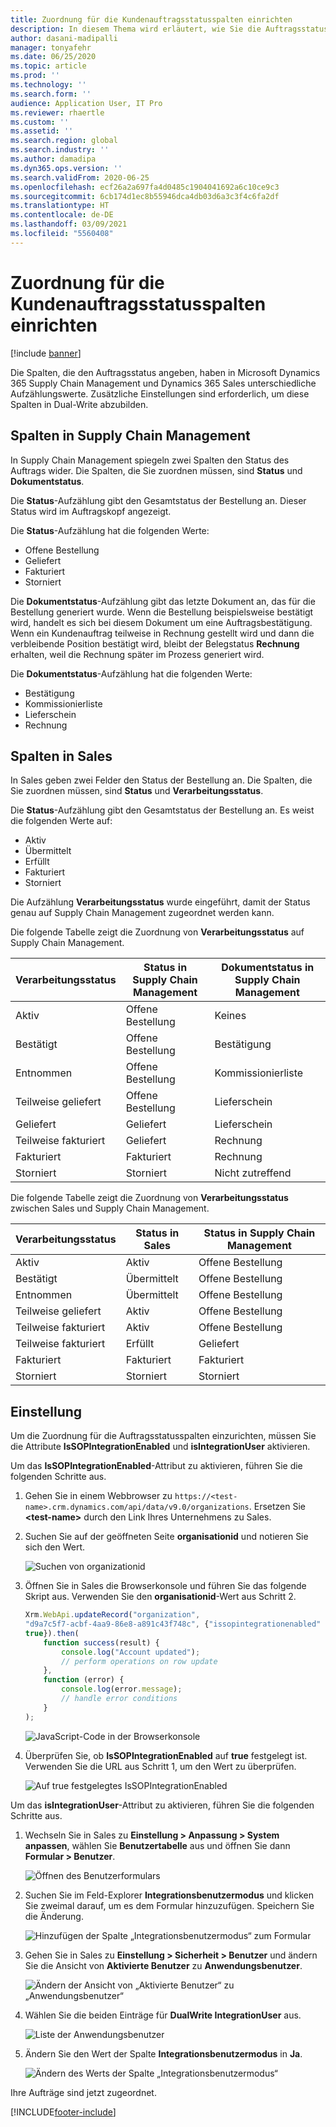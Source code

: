 ```yaml
---
title: Zuordnung für die Kundenauftragsstatusspalten einrichten
description: In diesem Thema wird erläutert, wie Sie die Auftragsstatusspalten für duales Schreiben einrichten.
author: dasani-madipalli
manager: tonyafehr
ms.date: 06/25/2020
ms.topic: article
ms.prod: ''
ms.technology: ''
ms.search.form: ''
audience: Application User, IT Pro
ms.reviewer: rhaertle
ms.custom: ''
ms.assetid: ''
ms.search.region: global
ms.search.industry: ''
ms.author: damadipa
ms.dyn365.ops.version: ''
ms.search.validFrom: 2020-06-25
ms.openlocfilehash: ecf26a2a697fa4d0485c1904041692a6c10ce9c3
ms.sourcegitcommit: 6cb174d1ec8b55946dca4db03d6a3c3f4c6fa2df
ms.translationtype: HT
ms.contentlocale: de-DE
ms.lasthandoff: 03/09/2021
ms.locfileid: "5560408"
---
```

# <a name="set-up-the-mapping-for-the-sales-order-status-columns"></a>Zuordnung für die Kundenauftragsstatusspalten einrichten

[!include [banner](../../includes/banner.md)]

Die Spalten, die den Auftragsstatus angeben, haben in Microsoft Dynamics 365 Supply Chain Management und Dynamics 365 Sales unterschiedliche Aufzählungswerte. Zusätzliche Einstellungen sind erforderlich, um diese Spalten in Dual-Write abzubilden.

## <a name="columns-in-supply-chain-management"></a>Spalten in Supply Chain Management

In Supply Chain Management spiegeln zwei Spalten den Status des Auftrags wider. Die Spalten, die Sie zuordnen müssen, sind **Status** und **Dokumentstatus**.

Die **Status**-Aufzählung gibt den Gesamtstatus der Bestellung an. Dieser Status wird im Auftragskopf angezeigt.

Die **Status**-Aufzählung hat die folgenden Werte:

- Offene Bestellung
- Geliefert
- Fakturiert
- Storniert

Die **Dokumentstatus**-Aufzählung gibt das letzte Dokument an, das für die Bestellung generiert wurde. Wenn die Bestellung beispielsweise bestätigt wird, handelt es sich bei diesem Dokument um eine Auftragsbestätigung. Wenn ein Kundenauftrag teilweise in Rechnung gestellt wird und dann die verbleibende Position bestätigt wird, bleibt der Belegstatus **Rechnung** erhalten, weil die Rechnung später im Prozess generiert wird.

Die **Dokumentstatus**-Aufzählung hat die folgenden Werte:

- Bestätigung
- Kommissionierliste
- Lieferschein
- Rechnung

## <a name="columns-in-sales"></a>Spalten in Sales

In Sales geben zwei Felder den Status der Bestellung an. Die Spalten, die Sie zuordnen müssen, sind **Status** und **Verarbeitungsstatus**.

Die **Status**-Aufzählung gibt den Gesamtstatus der Bestellung an. Es weist die folgenden Werte auf:

- Aktiv
- Übermittelt
- Erfüllt
- Fakturiert
- Storniert

Die Aufzählung **Verarbeitungsstatus** wurde eingeführt, damit der Status genau auf Supply Chain Management zugeordnet werden kann.

Die folgende Tabelle zeigt die Zuordnung von **Verarbeitungsstatus** auf Supply Chain Management.

| Verarbeitungsstatus   | Status in Supply Chain Management | Dokumentstatus in Supply Chain Management |
|---------------------|-----------------------------------|--------------------------------------------|
| Aktiv              | Offene Bestellung                        | Keines                                       |
| Bestätigt           | Offene Bestellung                        | Bestätigung                               |
| Entnommen              | Offene Bestellung                        | Kommissionierliste                               |
| Teilweise geliefert | Offene Bestellung                        | Lieferschein                               |
| Geliefert           | Geliefert                         | Lieferschein                               |
| Teilweise fakturiert  | Geliefert                         | Rechnung                                    |
| Fakturiert            | Fakturiert                          | Rechnung                                    |
| Storniert           | Storniert                         | Nicht zutreffend                             |

Die folgende Tabelle zeigt die Zuordnung von **Verarbeitungsstatus** zwischen Sales und Supply Chain Management.

| Verarbeitungsstatus   | Status in Sales | Status in Supply Chain Management |
|---------------------|-----------------|-----------------------------------|
| Aktiv              | Aktiv          | Offene Bestellung                        |
| Bestätigt           | Übermittelt       | Offene Bestellung                        |
| Entnommen              | Übermittelt       | Offene Bestellung                        |
| Teilweise geliefert | Aktiv          | Offene Bestellung                        |
| Teilweise fakturiert  | Aktiv          | Offene Bestellung                        |
| Teilweise fakturiert  | Erfüllt       | Geliefert                         |
| Fakturiert            | Fakturiert        | Fakturiert                          |
| Storniert           | Storniert       | Storniert                         |

## <a name="setup"></a>Einstellung

Um die Zuordnung für die Auftragsstatusspalten einzurichten, müssen Sie die Attribute **IsSOPIntegrationEnabled** und **isIntegrationUser** aktivieren.

Um das **IsSOPIntegrationEnabled**-Attribut zu aktivieren, führen Sie die folgenden Schritte aus.

1. Gehen Sie in einem Webbrowser zu `https://<test-name>.crm.dynamics.com/api/data/v9.0/organizations`. Ersetzen Sie **\<test-name\>** durch den Link Ihres Unternehmens zu Sales.
2. Suchen Sie auf der geöffneten Seite **organisationid** und notieren Sie sich den Wert.

    ![Suchen von organizationid](media/sales-map-orgid.png)

3. Öffnen Sie in Sales die Browserkonsole und führen Sie das folgende Skript aus. Verwenden Sie den **organisationid**-Wert aus Schritt 2.

    ```javascript
    Xrm.WebApi.updateRecord("organization",
    "d9a7c5f7-acbf-4aa9-86e8-a891c43f748c", {"issopintegrationenabled" :
    true}).then(
        function success(result) {
            console.log("Account updated");
            // perform operations on row update
        },
        function (error) {
            console.log(error.message);
            // handle error conditions
        }
    );
    ```

    ![JavaScript-Code in der Browserkonsole](media/sales-map-script.png)

4. Überprüfen Sie, ob **IsSOPIntegrationEnabled** auf **true** festgelegt ist. Verwenden Sie die URL aus Schritt 1, um den Wert zu überprüfen.

    ![Auf true festgelegtes IsSOPIntegrationEnabled](media/sales-map-integration-enabled.png)

Um das **isIntegrationUser**-Attribut zu aktivieren, führen Sie die folgenden Schritte aus.

1. Wechseln Sie in Sales zu **Einstellung \> Anpassung \> System anpassen**, wählen Sie **Benutzertabelle** aus und öffnen Sie dann **Formular \> Benutzer**.

    ![Öffnen des Benutzerformulars](media/sales-map-user.png)

2. Suchen Sie im Feld-Explorer **Integrationsbenutzermodus** und klicken Sie zweimal darauf, um es dem Formular hinzuzufügen. Speichern Sie die Änderung.

    ![Hinzufügen der Spalte „Integrationsbenutzermodus“ zum Formular](media/sales-map-field-explorer.png)

3. Gehen Sie in Sales zu **Einstellung \> Sicherheit \> Benutzer** und ändern Sie die Ansicht von **Aktivierte Benutzer** zu **Anwendungsbenutzer**.

    ![Ändern der Ansicht von „Aktivierte Benutzer“ zu „Anwendungsbenutzer“](media/sales-map-enabled-users.png)

4. Wählen Sie die beiden Einträge für **DualWrite IntegrationUser** aus.

    ![Liste der Anwendungsbenutzer](media/sales-map-user-mode.png)

5. Ändern Sie den Wert der Spalte **Integrationsbenutzermodus** in **Ja**.

    ![Ändern des Werts der Spalte „Integrationsbenutzermodus“](media/sales-map-user-mode-yes.png)

Ihre Aufträge sind jetzt zugeordnet.


[!INCLUDE[footer-include](../../../../includes/footer-banner.md)]